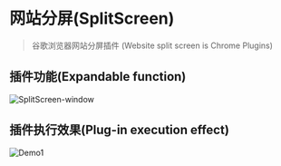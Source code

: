 # 网站分屏(SplitScreen)

> 谷歌浏览器网站分屏插件 (Website split screen is Chrome Plugins)

## 插件功能(Expandable function)
![SplitScreen-window](https://user-images.githubusercontent.com/48512251/142132999-586d643b-cf6b-4ad1-ab77-2ffc44a28439.png)
## 插件执行效果(Plug-in execution effect)
![Demo1](https://user-images.githubusercontent.com/48512251/142133012-95d9b48b-c9dc-42cd-b47e-e43dbfc640d4.png)
